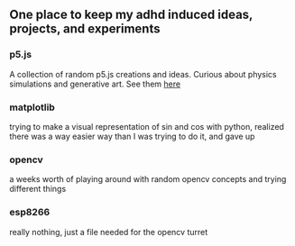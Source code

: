 ## One place to keep my adhd induced ideas, projects, and experiments 



### p5.js
A collection of random p5.js creations and ideas. Curious about physics simulations and generative art. See them [here](https://vladtheimpaler32.github.io/experiments/p5.js/)

### matplotlib
trying to make a visual representation of sin and cos with python, realized there was a way easier way than I was trying to do it, and gave up 

### opencv 
a weeks worth of playing around with random opencv concepts and trying different things

### esp8266
really nothing, just a file needed for the opencv turret
